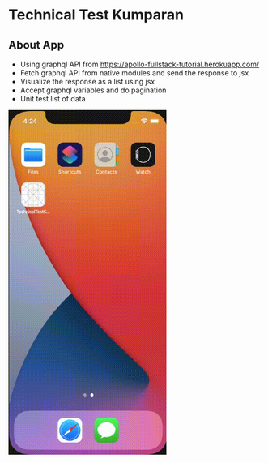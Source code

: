 # Technical Test Kumparan

## About App

- Using graphql API from https://apollo-fullstack-tutorial.herokuapp.com/
- Fetch graphql API from native modules and send the response to jsx
- Visualize the response as a list using jsx
- Accept graphql variables and do pagination
- Unit test list of data

![](example.gif)
